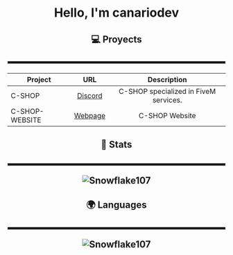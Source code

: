 <h1 align="center">Hello, I'm canariodev</h1>

<div align="center">

<h2>💻 Proyects<h2>

  <hr style="height:5px; border: 1px solid #ccc;">
  
<h4>

| Project        | URL           | Description |
| ------------- |:-------------:|:--------------:|
| C-SHOP      | [Discord](https://discord.gg/Td6GzBSU9y) | C-SHOP specialized in FiveM services. |
| C-SHOP-WEBSITE | [Webpage](https://maincode-shop.es/) | C-SHOP Website |

</h4>
  
<h2>📕 Stats<h2>

<hr style="height:5px; border: 1px solid #ccc;">

![Snowflake107](https://github-readme-stats.vercel.app/api?username=canariodev&show_icons=true&theme=tokyonight&hide=["issues"])
  
<h2>🌍 Languages<h2>

<hr style="height:5px; border: 1px solid #ccc;">

![Snowflake107](https://github-readme-stats.vercel.app/api/top-langs?username=canariodev&show_icons=true&theme=tokyonight&layout=compact)
